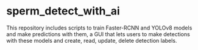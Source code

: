 # sperm_detect_with_ai
This repository includes scripts to train Faster-RCNN and YOLOv8 models and make predictions with them, a GUI that lets users to make detections with these models and create, read, update, delete detection labels.
